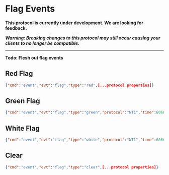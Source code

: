 # Flag Events

**This protocol is currently under development. We are looking for feedback.**

**_Warning: Breaking changes to this protocol may still occur causing your clients to no longer be compatible._**


---


**Todo: Flesh out flag events**


## Red Flag
```json
{"cmd":"event","evt":"flag","type":"red",[...protocol properties]}
```


## Green Flag
```json
{"cmd":"event","evt":"flag","type":"green","protocol":"NT1","time":6066,"did":"DEMO-1234567890A",[...protocol properties]}
```


## White Flag
```json
{"cmd":"event","evt":"flag","type":"white","protocol":"NT1","time":6066,"did":"DEMO-1234567890A",[...protocol properties]}
```


## Clear
```json
{"cmd":"event","evt":"flag","type":"clear",[...protocol properties]}
```
